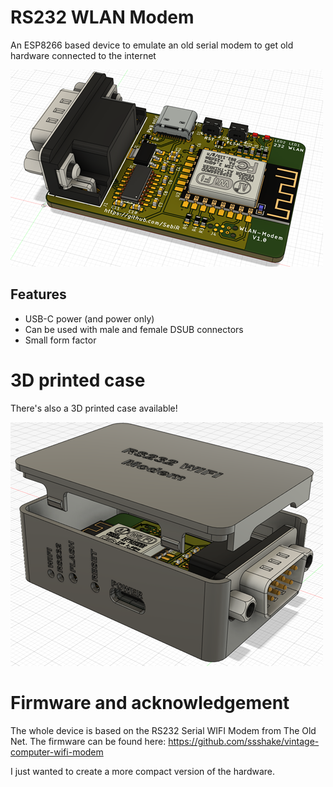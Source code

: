 # RS232 WLAN Modem
An ESP8266 based device to emulate an old serial modem to get old hardware connected to the internet

![Modem](./doc/modem_top_render_500x.png)

## Features
* USB-C power (and power only)
* Can be used with male and female DSUB connectors
* Small form factor

# 3D printed case
There's also a 3D printed case available!

![Modem](./doc/modem_case_render_500x.png)

# Firmware and acknowledgement
The whole device is based on the RS232 Serial WIFI Modem from The Old Net.
The firmware can be found here: https://github.com/ssshake/vintage-computer-wifi-modem

I just wanted to create a more compact version of the hardware.